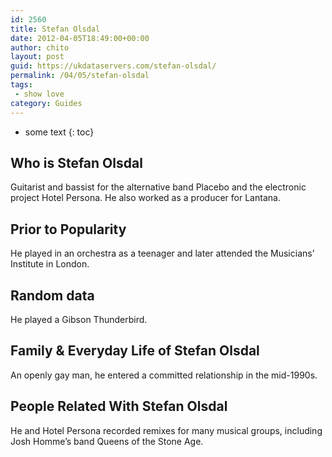 ```yaml
---
id: 2560
title: Stefan Olsdal
date: 2012-04-05T18:49:00+00:00
author: chito
layout: post
guid: https://ukdataservers.com/stefan-olsdal/
permalink: /04/05/stefan-olsdal
tags:
 - show love
category: Guides
---
```


* some text
{: toc}
          
          
## Who is  Stefan Olsdal
                  
                  
                  
Guitarist and bassist for the alternative band Placebo and the electronic project Hotel Persona. He also worked as a producer for Lantana.
                  
                
                
                
## Prior to Popularity 
                  
                  
                  
He played in an orchestra as a teenager and later attended the Musicians&#8217; Institute in London.
                  
                
                
                
## Random data 
                  
                  
                  
He played a Gibson Thunderbird.
                  
                
                
                
## Family & Everyday Life of Stefan Olsdal
                  
                  
                  
An openly gay man, he entered a committed relationship in the mid-1990s.
                  
                
                
                
## People Related With  Stefan Olsdal
                  
                  
                  
He and Hotel Persona recorded remixes for many musical groups, including Josh Homme&#8217;s band Queens of the Stone Age.
                  
                
              
            
          
          
          
    
    
  
